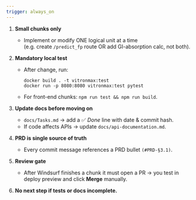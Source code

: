 ```yaml
---
trigger: always_on
---
```


1. **Small chunks only**  
   * Implement or modify ONE logical unit at a time  
     (e.g. create `/predict_fp` route OR add GI-absorption calc, not both).

2. **Mandatory local test**  
   * After change, run:
     ```
     docker build . -t vitronmax:test
     docker run -p 8080:8080 vitronmax:test pytest
     ```
   * For front-end chunks: `npm run test && npm run build`.

3. **Update docs before moving on**  
   * `docs/Tasks.md` → add a ✅ *Done* line with date & commit hash.  
   * If code affects APIs → update `docs/api-documentation.md`.

4. **PRD is single source of truth**  
   * Every commit message references a PRD bullet `(#PRD-§3.1)`.

5. **Review gate**  
   * After Windsurf finishes a chunk it must open a PR → you test in deploy preview and click **Merge** manually.

6. **No next step if tests or docs incomplete.**
